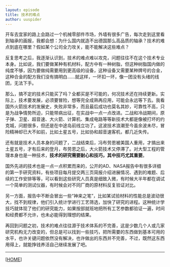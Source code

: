 ```yaml
---
layout: episode
title: 技术的难点
author: uuspider
---
```


开车去宜家的路上会路过一个机械零部件市场，外墙有很多广告，每次走到这里看到轴承的画报，我都会想：为什么国内就造不出德国那么高品质的轴承？技术的难点到底在哪里？假如某个公司全力攻关，能不能解决这些难点？

反复思考之后，我逐渐认识到，技术的难点难以攻克，问题往往不在这个技术专业本身。比如说，我们要做某种有机材料，配方中有一种树脂，但这种树脂国内做的纯度不够，因为要做纯需要用到更高级的设备，这种设备又需要某种牌号的合金，这种合金的配方我们没有搞明白……就这样，一环扣一环，像一团没有头绪的线团，无法下手。

那么，搞不定的技术只能买了吗？全都买是不可能的，何况技术还在持续更新。实际上，技术要发展，必须要冒险，想等完全成熟再应用，可能会永远等下去。我看国外火箭技术的发展史，失败非常多，而且最后成功也莫名其妙，可靠性不高，只是为战争情势所迫，只能带病出征，在实战中一点一点改进。二战和冷战期间，原子弹、卫星、超音速、大火箭、计算机、集成电路等等新技术大都是像被打坏的约克城，问题很多，但还是在中途岛前线立功了。这波技术浪潮至今虽余波未尽，冒险精神却已大不如前，比如土星五号，比如协和超音速客机，都几近失传。

还有就是技术人员本身的问题了，二战结束后，冯布劳恩被美国人重用，才搞出来土星五号，才有后来的登月，布劳恩之后，大火箭技术又停滞了。对大型工程的管理本身也是一种技术，**技术的研究需要耐心和技巧，其中技巧尤其重要**。

国外先进的技术也是一点一点积累而来的，公开的AD、NASA报告中有很多详细的第一手研究资料，有些项目每月提交两三页简报介绍进展情况、遇到的难题、后续的工作安排等等，可以看到这些研究人员真是细致入微，有时候大半年都在调试一个简单的测试仪器，有时候会对不同厂商的原材料反复验证对比。

另一方面，报告中不断会冒出一些“神来之笔”，比如某试验材料的性能总是波动很大，找不到规律，他们引入统计学进行工艺筛选，加快了研究的进程。这种统计学技巧就体现了他们的研究能力，如果按部就班地把所有工艺参数都验证一遍，时间和经费都不允许，也未必能得到理想的结果。

再回到问题之初，技术的难点往往源于技术体系的不完善，这是少数几个人或几家研究机构无力改变的，但总是可以找到一些技巧，把所需要的东西做到基本可用的水平，也许关键问题依然没有解决，也许做出的东西并不完善，不过，既然这东西用得上，就能挣钱养活自己继续发展了吧。

***

[[HOME][episode]]

[episode]:http://about.uuspider.com/2019/06/02/episodeindex.html
